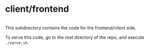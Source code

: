 # client/frontend
<br>
This subdirectory contains the code for the frontend/client side.

To serve this code, go to the root directory of the repo, and execute ```./serve.sh```.